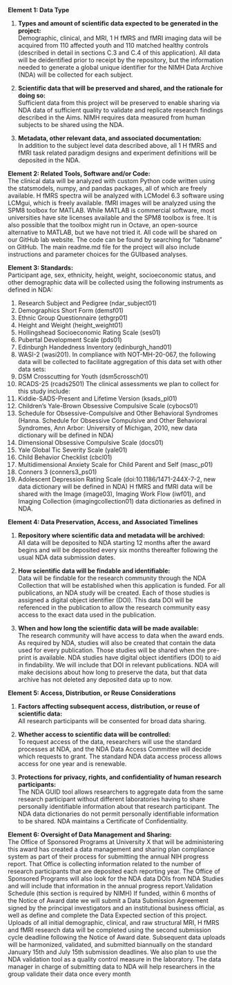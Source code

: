 **Element 1: Data Type**

1. **Types and amount of scientific data expected to be generated in the project:**   
Demographic, clinical, and MRI, 1
H fMRS and fMRI imaging data will be acquired from 110 affected youth and 
110 matched healthy controls (described in detail in sections C.3 and C.4 of this application). All data will be deidentified prior to receipt by the repository, but the information needed to generate a global unique identifier for 
the NIMH Data Archive (NDA) will be collected for each subject. 

2. **Scientific data that will be preserved and shared, and the rationale for doing so:**  
   Sufficient data from this project will be preserved to enable sharing via NDA data of sufficient quality to validate and replicate research findings described in the Aims. NIMH requires data measured from human subjects to be shared using the NDA.

3. **Metadata, other relevant data, and associated documentation:**   
   In addition to the subject level data described above, all 1 H fMRS and fMRI task related paradigm designs and experiment definitions will be deposited in the NDA.

**Element 2: Related Tools, Software and/or Code:**  
The clinical data will be analyzed with custom Python code written using the statsmodels, numpy, and pandas packages, all of which are freely available. H fMRS spectra will be analyzed with LCModel 6.3 software using LCMgui, which is freely available. fMRI images will be analyzed using the SPM8 toolbox for MATLAB. While MATLAB is commercial software, most universities have site licenses available and the SPM8 toolbox is free. It is also possible that the toolbox might run in Octave, an open-source alternative to MATLAB, but we have not tried it. All code will be shared on our GitHub lab website. The code can be found by searching for “labname” on GitHub. The main readme.md file for the project will also include instructions and parameter choices for the GUIbased analyses.

**Element 3: Standards:**  
Participant age, sex, ethnicity, height, weight, socioeconomic status, and other demographic data will be collected using the following instruments as defined in NDA: 
1) Research Subject and Pedigree (ndar_subject01)
2) Demographics Short Form (demsf01)
3) Ethnic Group Questionnaire (ethgrp01)
4) Height and Weight (height_weight01)
5) Hollingshead Socioeconomic Rating Scale (ses01)
6) Pubertal Development Scale (pds01)
7) Edinburgh Handedness Inventory (edinburgh_hand01)
8) WASI-2 (wasi201).
In compliance with NOT-MH-20-067, the following data will be collected to facilitate aggregation of this data set with other data sets:
1) DSM Crosscutting for Youth (dsm5crossch01)
2) RCADS-25 (rcads2501)
The clinical assessments we plan to collect for this study include: 
1) Kiddie-SADS-Present and Lifetime Version (ksads_pl01) 
2) Children’s Yale-Brown Obsessive Compulsive Scale (cybocs01) 
3) Schedule for Obsessive-Compulsive and Other Behavioral Syndromes (Hanna. Schedule for Obsessive Compulsive and Other Behavioral Syndromes, Ann Arbor: University of Michigan, 2010, new data 
dictionary will be defined in NDA)
4) Dimensional Obsessive Compulsive Scale (docs01)
5) Yale Global Tic Severity Scale (yale01)
6) Child Behavior Checklist (cbcl01)
7) Multidimensional Anxiety Scale for Child Parent and Self (masc_p01)
8) Conners 3 (conners3_ps01)
9) Adolescent Depression Rating Scale (doi:10.1186/1471-244X-7-2, new data dictionary will be defined in 
NDA)
H fMRS and fMRI data will be shared with the Image (image03), Imaging Work Flow (iwf01), and Imaging 
Collection (imagingcollection01) data dictionaries as defined in NDA.

**Element 4: Data Preservation, Access, and Associated Timelines**

1. **Repository where scientific data and metadata will be archived:**   
   All data will be deposited to NDA starting 12 months after the award begins and will be deposited every six months thereafter following the usual NDA data submission dates.

2. **How scientific data will be findable and identifiable:**   
   Data will be findable for the research community through the NDA Collection that will be established when this application is funded. For all publications, an NDA study will be created. Each of those studies is assigned a digital object identifier (DOI). This data DOI will be referenced in the publication to allow the research community easy access to the exact data used in the publication.

3. **When and how long the scientific data will be made available:**   
   The research community will have access to data when the award ends. As required by NDA, studies will also be created that contain the data used for every publication. Those studies will be shared when the pre-print is available. NDA studies have digital object identifiers (DOI) to aid in findability. We will include that DOI in relevant publications. NDA will make decisions about how long to preserve the data, but that data archive has not deleted any deposited data up to now.

**Element 5: Access, Distribution, or Reuse Considerations**

1. **Factors affecting subsequent access, distribution, or reuse of scientific data:**  
   All research participants will be consented for broad data sharing.

2. **Whether access to scientific data will be controlled:**  
   To request access of the data, researchers will use the standard processes at NDA, and the NDA Data Access Committee will decide which requests to grant. The standard NDA data access process allows access for one year and is renewable.   
   

3. **Protections for privacy, rights, and confidentiality of human research participants:**   
   The NDA GUID tool allows researchers to aggregate data from the same research participant without different laboratories having to share personally identifiable information about that research participant. The NDA data dictionaries do not permit personally identifiable information to be shared. NDA maintains a Certificate of Confidentiality.  

**Element 6: Oversight of Data Management and Sharing:**  
The Office of Sponsored Programs at University X that will be administering this award has created a data 
management and sharing plan compliance system as part of their process for submitting the annual NIH progress report. That Office is collecting information related to the number of research participants that are deposited each reporting year. The Office of Sponsored Programs will also look for the NDA data DOIs from NDA Studies and will include that information in the annual progress report.Validation Schedule (this section is required by NIMH) If funded, within 6 months of the Notice of Award date we will submit a Data Submission Agreement signed by the principal investigators and an institutional business official, as well as define and complete the Data Expected section of this project. Uploads of all initial demographic, clinical, and raw structural MRI, H fMRS and fMRI research data will be completed using the second submission cycle deadline following the Notice of Award date. Subsequent data uploads will be harmonized, validated, and submitted biannually on the standard January 15th and July 15th submission deadlines.
We also plan to use the NDA validation tool as a quality control measure in the laboratory. The data manager in charge of submitting data to NDA will help researchers in the group validate their data once every month